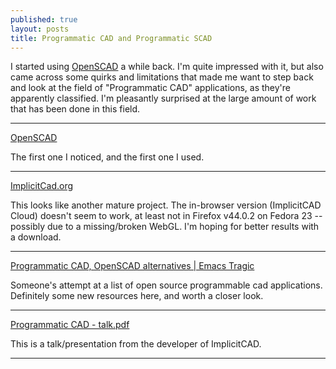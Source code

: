 ```yaml
---
published: true
layout: posts
title: Programmatic CAD and Programmatic SCAD
---
```


I started using [OpenSCAD](http://www.openscad.org/) a while back. I'm quite impressed with it, but also came across some quirks and limitations that made me want to step back and look at the field of "Programmatic CAD" applications, as they're apparently classified. I'm pleasantly surprised at the large amount of work that has been done in this field.

---

[OpenSCAD](http://www.openscad.org/)

The first one I noticed, and the first one I used.

---

[ImplicitCad.org](http://www.implicitcad.org/)

This looks like another mature project. The in-browser version (ImplicitCAD Cloud) doesn't seem to work, at least not in Firefox v44.0.2 on Fedora 23 -- possibly due to a missing/broken WebGL. I'm hoping for better results with a download.

---

[Programmatic CAD, OpenSCAD alternatives | Emacs Tragic](https://emacstragic.net/programmatic-cad-openscad-alternatives/)

Someone's attempt at a list of open source programmable cad applications. Definitely some new resources here, and worth a closer look.

---

[Programmatic CAD - talk.pdf](https://christopherolah.files.wordpress.com/2011/09/talk.pdf)

This is a talk/presentation from the developer of ImplicitCAD.

---

